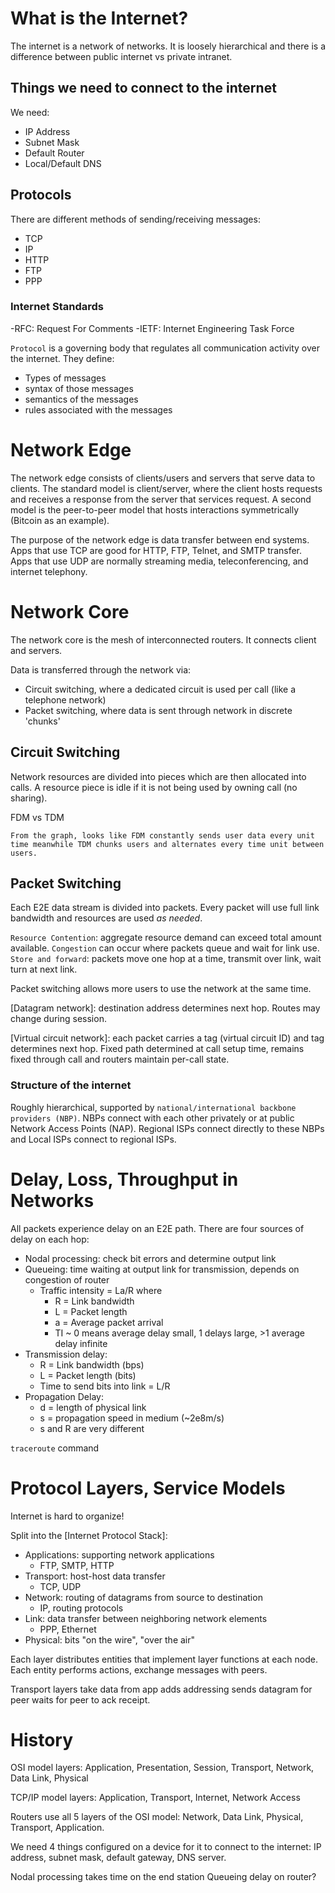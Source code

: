 # What is the Internet?

The internet is a network of networks. It is loosely hierarchical and there is a difference between public internet vs private intranet.


## Things we need to connect to the internet
We need:
- IP Address
- Subnet Mask
- Default Router
- Local/Default DNS
## Protocols

There are different methods of sending/receiving messages:

- TCP
- IP
- HTTP
- FTP
- PPP

### Internet Standards

-RFC: Request For Comments
-IETF: Internet Engineering Task Force

`Protocol` is a governing body that regulates all communication activity over the internet. They define:

- Types of messages
- syntax of those messages
- semantics of the messages
- rules associated with the messages

# Network Edge

The network edge consists of clients/users and servers that serve data to clients. The standard model is client/server, where the client hosts requests and receives a response from the server that services request.
A second model is the peer-to-peer model that hosts interactions symmetrically (Bitcoin as an example).

The purpose of the network edge is data transfer between end systems. Apps that use TCP are good for HTTP, FTP, Telnet, and SMTP transfer. Apps that use UDP are normally streaming media, teleconferencing, and internet telephony.

# Network Core

The network core is the mesh of interconnected routers. It connects client and servers.

Data is transferred through the network via:

- Circuit switching, where a dedicated circuit is used per call (like a telephone network)
- Packet switching, where data is sent through network in discrete 'chunks'

## Circuit Switching

Network resources are divided into pieces which are then allocated into calls. A resource piece is idle if it is not being used by owning call (no sharing).

FDM vs TDM

`From the graph, looks like FDM constantly sends user data every unit time meanwhile TDM chunks users and alternates every time unit between users.`

## Packet Switching

Each E2E data stream is divided into packets. Every packet will use full link bandwidth and resources are used _as needed_.

`Resource Contention`: aggregate resource demand can exceed total amount available. `Congestion` can occur where packets queue and wait for link use. `Store and forward`: packets move one hop at a time, transmit over link, wait turn at next link.

Packet switching allows more users to use the network at the same time.

[Datagram network]: destination address determines next hop. Routes may change during session.

[Virtual circuit network]: each packet carries a tag (virtual circuit ID) and tag determines next hop. Fixed path determined at call setup time, remains fixed through call and routers maintain per-call state.

### Structure of the internet

Roughly hierarchical, supported by `national/international backbone providers (NBP)`. NBPs connect with each other privately or at public Network Access Points (NAP). Regional ISPs connect directly to these NBPs and Local ISPs connect to regional ISPs.

# Delay, Loss, Throughput in Networks

All packets experience delay on an E2E path. There are four sources of delay on each hop:

- Nodal processing: check bit errors and determine output link
- Queueing: time waiting at output link for transmission, depends on congestion of router
  - Traffic intensity = La/R where
    - R = Link bandwidth
    - L = Packet length
    - a = Average packet arrival
    - TI ~ 0 means average delay small, 1 delays large, >1 average delay infinite
- Transmission delay:
  - R = Link bandwidth (bps)
  - L = Packet length (bits)
  - Time to send bits into link = L/R
- Propagation Delay:
  - d = length of physical link
  - s = propagation speed in medium (~2e8m/s)
  - s and R are very different

`traceroute` command

# Protocol Layers, Service Models

Internet is hard to organize!

Split into the [Internet Protocol Stack]:

- Applications: supporting network applications
  - FTP, SMTP, HTTP
- Transport: host-host data transfer
  - TCP, UDP
- Network: routing of datagrams from source to destination
  - IP, routing protocols
- Link: data transfer between neighboring network elements
  - PPP, Ethernet
- Physical: bits "on the wire", "over the air"

Each layer distributes entities that implement layer functions at each node. Each entity performs actions, exchange messages with peers.

Transport layers take data from app adds addressing sends datagram for peer waits for peer to ack receipt.

# History

OSI model layers: Application, Presentation, Session, Transport, Network, Data Link, Physical

TCP/IP model layers: Application, Transport, Internet, Network Access

Routers use all 5 layers of the OSI model: Network, Data Link, Physical, Transport, Application.

We need 4 things configured on a device for it to connect to the internet: IP address, subnet mask, default gateway, DNS server.


Nodal processing takes time on the end station
Queueing delay on router?
